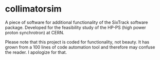 collimatorsim
=============

A piece of software for additional functionality of the SixTrack software package. Developed for the feasibility study of the HP-PS (high power proton synchrotron) at CERN.

Please note that this project is coded for functionality, not beauty. It has grown from a 100 lines of code automation tool and therefore may confuse the reader. I apologize for that.
